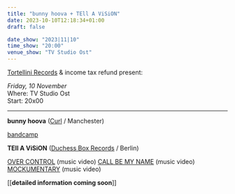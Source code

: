 ```yaml
---
title: "bunny hoova + TEll A ViSiON"
date: 2023-10-10T12:18:34+01:00
draft: false

date_show: "2023|11|10"
time_show: "20:00"
venue_show: "TV Studio Ost"
---
```


[Tortellini Records](https://tortellinirecords.bandcamp.com) & income tax refund present:

_Friday, 10 November_
\
Where: TV Studio Ost
\
Start: 20x00

---

**bunny hoova** ([Curl](https://www.youtube.com/channel/UCl0wOOHun0PoNLkzNvKA0yQ) / Manchester)

[bandcamp](https://bunnyhoova.bandcamp.com/album/longing)

**TEll A ViSiON** ([Duchess Box Records](https://soundcloud.com/user-935381613) / Berlin)


[OVER CONTROL](https://www.youtube.com/watch?v=5Mczf2E65VU) (music video)
[CALL BE MY NAME](https://www.youtube.com/watch?v=ilrEgv0H63c) (music video)
[MOCKUMENTARY](https://www.youtube.com/watch?v=l9XixUJsMTc) (music video)


[[**detailed information coming soon**]]

<!-- ![bunny hoova](../../posters/2023-11-10.jpg) -->
